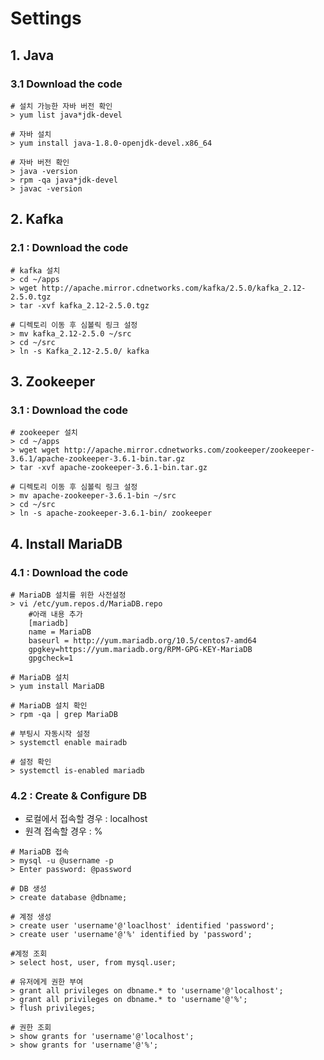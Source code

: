 ﻿# Settings
## 1. Java
### 3.1 Download the code
```
# 설치 가능한 자바 버전 확인
> yum list java*jdk-devel

# 자바 설치
> yum install java-1.8.0-openjdk-devel.x86_64

# 자바 버전 확인
> java -version
> rpm -qa java*jdk-devel
> javac -version
```
## 2. Kafka
### 2.1 : Download the code
```
# kafka 설치
> cd ~/apps
> wget http://apache.mirror.cdnetworks.com/kafka/2.5.0/kafka_2.12-2.5.0.tgz
> tar -xvf kafka_2.12-2.5.0.tgz

# 디렉토리 이동 후 심볼릭 링크 설정
> mv kafka_2.12-2.5.0 ~/src
> cd ~/src
> ln -s Kafka_2.12-2.5.0/ kafka 
```
## 3. Zookeeper
### 3.1 : Download the code
```
# zookeeper 설치
> cd ~/apps
> wget wget http://apache.mirror.cdnetworks.com/zookeeper/zookeeper-3.6.1/apache-zookeeper-3.6.1-bin.tar.gz
> tar -xvf apache-zookeeper-3.6.1-bin.tar.gz

# 디렉토리 이동 후 심볼릭 링크 설정
> mv apache-zookeeper-3.6.1-bin ~/src
> cd ~/src
> ln -s apache-zookeeper-3.6.1-bin/ zookeeper
```
## 4. Install MariaDB
### 4.1 : Download the code
```
# MariaDB 설치를 위한 사전설정
> vi /etc/yum.repos.d/MariaDB.repo
	#아래 내용 추가
	[mariadb]
	name = MariaDB
	baseurl = http://yum.mariadb.org/10.5/centos7-amd64
	gpgkey=https://yum.mariadb.org/RPM-GPG-KEY-MariaDB
	gpgcheck=1
	
# MariaDB 설치
> yum install MariaDB

# MariaDB 설치 확인
> rpm -qa | grep MariaDB

# 부팅시 자동시작 설정
> systemctl enable mairadb

# 설정 확인
> systemctl is-enabled mariadb
```
### 4.2 : Create & Configure DB
- 로컬에서 접속할 경우 : localhost
- 원격 접속할 경우 : % 
```
# MariaDB 접속
> mysql -u @username -p
> Enter password: @password

# DB 생성
> create database @dbname;

# 계정 생성
> create user 'username'@'loaclhost' identified 'password';
> create user 'username'@'%' identified by 'password';

#계정 조회
> select host, user, from mysql.user;

# 유저에게 권한 부여
> grant all privileges on dbname.* to 'username'@'localhost';
> grant all privileges on dbname.* to 'username'@'%';
> flush privileges;

# 권한 조회
> show grants for 'username'@'localhost';
> show grants for 'username'@'%';
```
